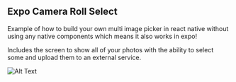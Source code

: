 ## Expo Camera Roll Select
Example of how to build your own multi image picker in react native
without using any native components which means it also works in expo!

Includes the screen to show all of your photos with the ability to
select some and upload them to an external service.

![Alt Text](https://media.giphy.com/media/l9U7LsueF6GAhsZqNR/giphy.gif)
